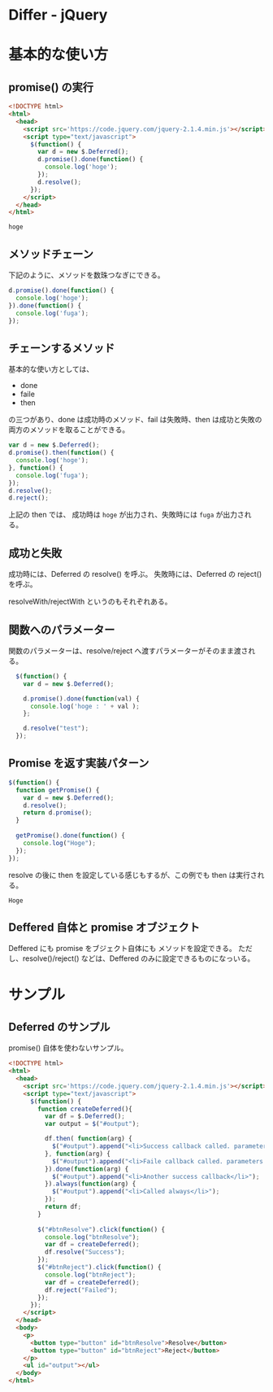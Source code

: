 # Differ - jQuery

# 基本的な使い方

## promise() の実行
``` html
<!DOCTYPE html>
<html>
  <head>
    <script src='https://code.jquery.com/jquery-2.1.4.min.js'></script>
    <script type="text/javascript">
      $(function() {
        var d = new $.Deferred();
        d.promise().done(function() {
          console.log('hoge');
        });
        d.resolve();
      });
    </script>
  </head>
</html>
```

```
hoge
```

## メソッドチェーン
下記のように、メソッドを数珠つなぎにできる。

``` javascript
d.promise().done(function() {
  console.log('hoge');
}).done(function() {
  console.log('fuga');
});
```

## チェーンするメソッド
基本的な使い方としては、

 - done
 - faile
 - then

の三つがあり、done は成功時のメソッド、fail は失敗時、then は成功と失敗の両方のメソッドを取ることができる。

``` javascript
var d = new $.Deferred();
d.promise().then(function() {
  console.log('hoge');
}, function() {
  console.log('fuga');
});
d.resolve();
d.reject();
```

上記の then では、 成功時は  `hoge` が出力され、失敗時には `fuga` が出力される。

## 成功と失敗
成功時には、Deferred の resolve() を呼ぶ。
失敗時には、Deferred の reject() を呼ぶ。

resolveWith/rejectWith というのもそれぞれある。


## 関数へのパラメーター
関数のパラメーターは、resolve/reject へ渡すパラメーターがそのまま渡される。

``` javascript
  $(function() {
    var d = new $.Deferred();

    d.promise().done(function(val) {
      console.log('hoge : ' + val );
    };

    d.resolve("test");
  });
```

## Promise を返す実装パターン
``` javascript
$(function() {
  function getPromise() {
    var d = new $.Deferred();
    d.resolve();
    return d.promise();
  }
                
  getPromise().done(function() {
    console.log("Hoge");
  });
});
```
resolve の後に then を設定している感じもするが、この例でも then は実行される。

```
Hoge
```

## Deffered 自体と promise オブジェクト

Deffered にも promise をブジェクト自体にも メソッドを設定できる。
ただし、resolve()/reject() などは、Deffered のみに設定できるものになっいる。






# サンプル
## Deferred のサンプル
promise() 自体を使わないサンプル。

``` html
<!DOCTYPE html>
<html>
  <head>
    <script src='https://code.jquery.com/jquery-2.1.4.min.js'></script>
    <script type="text/javascript">
      $(function() {
        function createDeferred(){
          var df = $.Deferred();
          var output = $("#output");

          df.then( function(arg) {
            $("#output").append("<li>Success callback called. parameters are  [" + arg + "]</li>");
          }, function(arg) {
            $("#output").append("<li>Faile callback called. parameters [" + arg + "]</li>");
          }).done(function(arg) {
            $("#output").append("<li>Another success callback</li>");
          }).always(function(arg) {
            $("#output").append("<li>Called always</li>");
          });
          return df;
        }
      
        $("#btnResolve").click(function() {
          console.log("btnResolve");
          var df = createDeferred();
          df.resolve("Success");
        });
        $("#btnReject").click(function() {
          console.log("btnReject");
          var df = createDeferred();
          df.reject("Failed");
        });
      });
    </script>
  </head>
  <body>
    <p>
      <button type="button" id="btnResolve">Resolve</button>
      <button type="button" id="btnReject">Reject</button>
    </p>
    <ul id="output"></ul>
  </body>
</html>
```

